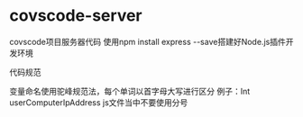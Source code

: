 # covscode-server
covscode项目服务器代码
使用npm install express --save搭建好Node.js插件开发环境


代码规范

变量命名使用驼峰规范法，每个单词以首字母大写进行区分
例子：Int userComputerIpAddress
js文件当中不要使用分号